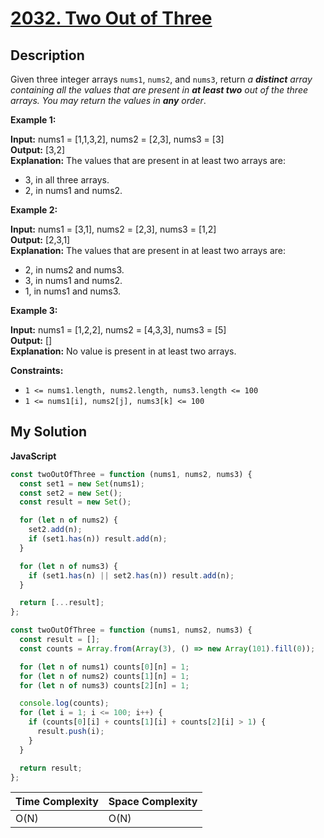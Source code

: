 # [2032. Two Out of Three](https://leetcode.com/problems/two-out-of-three)

## Description

Given three integer arrays `nums1`, `nums2`, and `nums3`, return _a **distinct** array containing all the values that are present in **at least two** out of the three arrays. You may return the values in **any** order_.

**Example 1:**

**Input:** nums1 = \[1,1,3,2\], nums2 = \[2,3\], nums3 = \[3\]  
**Output:** \[3,2\]  
**Explanation:** The values that are present in at least two arrays are:

- 3, in all three arrays.
- 2, in nums1 and nums2.

**Example 2:**

**Input:** nums1 = \[3,1\], nums2 = \[2,3\], nums3 = \[1,2\]  
**Output:** \[2,3,1\]  
**Explanation:** The values that are present in at least two arrays are:

- 2, in nums2 and nums3.
- 3, in nums1 and nums2.
- 1, in nums1 and nums3.

**Example 3:**

**Input:** nums1 = \[1,2,2\], nums2 = \[4,3,3\], nums3 = \[5\]  
**Output:** \[\]  
**Explanation:** No value is present in at least two arrays.

**Constraints:**

- `1 <= nums1.length, nums2.length, nums3.length <= 100`
- `1 <= nums1[i], nums2[j], nums3[k] <= 100`

## My Solution

**JavaScript**

```js
const twoOutOfThree = function (nums1, nums2, nums3) {
  const set1 = new Set(nums1);
  const set2 = new Set();
  const result = new Set();

  for (let n of nums2) {
    set2.add(n);
    if (set1.has(n)) result.add(n);
  }

  for (let n of nums3) {
    if (set1.has(n) || set2.has(n)) result.add(n);
  }

  return [...result];
};
```

```js
const twoOutOfThree = function (nums1, nums2, nums3) {
  const result = [];
  const counts = Array.from(Array(3), () => new Array(101).fill(0));

  for (let n of nums1) counts[0][n] = 1;
  for (let n of nums2) counts[1][n] = 1;
  for (let n of nums3) counts[2][n] = 1;

  console.log(counts);
  for (let i = 1; i <= 100; i++) {
    if (counts[0][i] + counts[1][i] + counts[2][i] > 1) {
      result.push(i);
    }
  }

  return result;
};
```

| Time Complexity | Space Complexity |
| --------------- | ---------------- |
| O(N)            | O(N)             |
